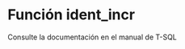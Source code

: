 ﻿---
FunctionName: "ident_incr"
FunctionType: "SQL"
Autogenerated: true
---

# Función  ident_incr

Consulte la documentación en el manual de T-SQL
